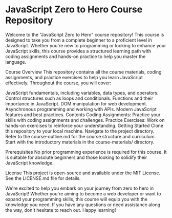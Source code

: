# JavaScript Zero to Hero Course Repository

Welcome to the "JavaScript Zero to Hero" course repository! This course is designed to take you from a complete beginner to a proficient level in JavaScript. Whether you're new to programming or looking to enhance your JavaScript skills, this course provides a structured learning path with coding assignments and hands-on practice to help you master the language.

Course Overview
This repository contains all the course materials, coding assignments, and practice exercises to help you learn JavaScript effectively. Throughout the course, you will cover:

JavaScript fundamentals, including variables, data types, and operators.
Control structures such as loops and conditionals.
Functions and their importance in JavaScript.
DOM manipulation for web development.
Asynchronous programming and working with APIs.
Modern JavaScript features and best practices.
Contents
Coding Assignments: Practice your skills with coding assignments and challenges.
Practice Exercises: Work on hands-on exercises to reinforce your understanding.
Getting Started
Clone this repository to your local machine.
Navigate to the project directory.
Refer to the course-outline.md for the course structure and curriculum.
Start with the introductory materials in the course-materials/ directory.

Prerequisites
No prior programming experience is required for this course. It is suitable for absolute beginners and those looking to solidify their JavaScript knowledge.

License
This project is open-source and available under the MIT License. See the LICENSE.md file for details.

We're excited to help you embark on your journey from zero to hero in JavaScript! Whether you're aiming to become a web developer or want to expand your programming skills, this course will equip you with the knowledge you need. If you have any questions or need assistance along the way, don't hesitate to reach out. Happy learning!
